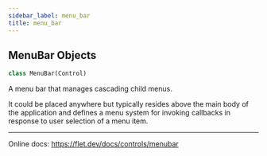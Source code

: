 ```yaml
---
sidebar_label: menu_bar
title: menu_bar
---
```


## MenuBar Objects

```python
class MenuBar(Control)
```

A menu bar that manages cascading child menus.

It could be placed anywhere but typically resides above the main body of the application
and defines a menu system for invoking callbacks in response to user selection of a menu item.

-----

Online docs: https://flet.dev/docs/controls/menubar

